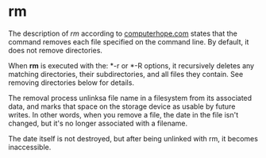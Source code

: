# rm
The description of *rm* according to [computerhope.com](https://www.computerhope.com/unix/urm.htm) states that the command removes each file specified on the command line. By default, it does not remove directories.

When **rm** is executed with the:
*-r
or
*-R
options, it recursively deletes any matching directories, their subdirectories, and all files they contain. See removing directories below for details.

The removal process unlinksa file name in a filesystem from its associated data, and marks that space on the storage device as usable by future writes. In other words, when you remove a file, the date in the file isn't changed, but it's no longer associated with a filename.

The date itself is not destroyed, but after being unlinked with rm, it becomes inaccessible.
